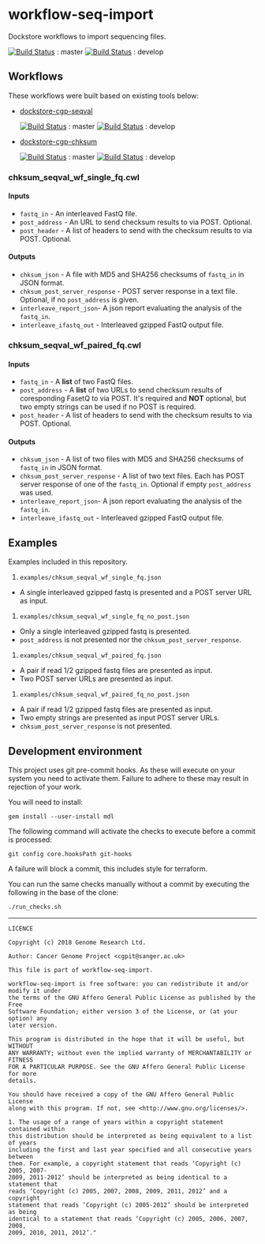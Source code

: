 # workflow-seq-import

Dockstore workflows to import sequencing files.

[![Build Status](https://travis-ci.org/cancerit/workflow-seq-import.svg?branch=master)](https://travis-ci.org/cancerit/workflow-seq-import) : master
[![Build Status](https://travis-ci.org/cancerit/workflow-seq-import.svg?branch=develop)](https://travis-ci.org/cancerit/workflow-seq-import) : develop

## Workflows

These workflows were built based on existing tools below:

* [dockstore-cgp-seqval](https://github.com/cancerit/dockstore-cgp-seqval)

  [![Build Status](https://travis-ci.org/cancerit/dockstore-cgp-seqval.svg?branch=master)](https://travis-ci.org/cancerit/dockstore-cgp-seqval) : master
  [![Build Status](https://travis-ci.org/cancerit/dockstore-cgp-seqval.svg?branch=develop)](https://travis-ci.org/cancerit/dockstore-cgp-seqval) : develop
* [dockstore-cgp-chksum](https://github.com/cancerit/dockstore-cgp-chksum)

  [![Build Status](https://travis-ci.org/cancerit/dockstore-cgp-chksum.svg?branch=master)](https://travis-ci.org/cancerit/dockstore-cgp-chksum) : master
  [![Build Status](https://travis-ci.org/cancerit/dockstore-cgp-chksum.svg?branch=develop)](https://travis-ci.org/cancerit/dockstore-cgp-chksum) : develop

### chksum_seqval_wf_single_fq.cwl

#### Inputs

* `fastq_in` - An interleaved FastQ file.
* `post_address` - An URL to send checksum results to via POST. Optional.
* `post_header` - A list of headers to send with the checksum results to via POST. Optional.

#### Outputs

* `chksum_json` - A file with MD5 and SHA256 checksums of `fastq_in` in JSON format.
* `chksum_post_server_response` - POST server response in a text file. Optional, if no `post_address` is given.
* `interleave_report_json`- A json report evaluating the analysis of the `fastq_in`.
* `interleave_ifastq_out` - Interleaved gzipped FastQ output file.

### chksum_seqval_wf_paired_fq.cwl

#### Inputs

* `fastq_in` - A **list** of two FastQ files.
* `post_address` - A **list** of two URLs to send checksum results of coresponding FasetQ to via POST. It's required and **NOT** optional, but two empty strings can be used if no POST is required.
* `post_header` - A list of headers to send with the checksum results to via POST. Optional.

#### Outputs

* `chksum_json` - A list of two files with MD5 and SHA256 checksums of `fastq_in` in JSON format.
* `chksum_post_server_response` - A list of two text files. Each has POST server response of one of the `fastq_in`. Optional if empty `post_address` was used.
* `interleave_report_json`- A json report evaluating the analysis of the `fastq_in`.
* `interleave_ifastq_out` - Interleaved gzipped FastQ output file.

## Examples

Examples included in this repository.

1. `examples/chksum_seqval_wf_single_fq.json`
  * A single interleaved gzipped fastq is presented and a POST server URL as input.

1. `examples/chksum_seqval_wf_single_fq_no_post.json`
  * Only a single interleaved gzipped fastq is presented.
  * `post_address` is not presented nor the `chksum_post_server_response`.

1. `examples/chksum_seqval_wf_paired_fq.json`
  * A pair if read 1/2 gzipped fastq files are presented as input.
  * Two POST server URLs are presented as input.

1. `examples/chksum_seqval_wf_paired_fq_no_post.json`
  * A pair if read 1/2 gzipped fastq files are presented as input.
  * Two empty strings are presented as input POST server URLs.
  * `chksum_post_server_response` is not presented.

## Development environment

This project uses git pre-commit hooks.  As these will execute on your system you
need to activate them.  Failure to adhere to these may result in rejection of your
work.

You will need to install:

```
gem install --user-install mdl
```

The following command will activate the checks to execute before a commit is processed:

```
git config core.hooksPath git-hooks
```

A failure will block a commit, this includes style for terraform.

You can run the same checks manually without a commit by executing the following
in the base of the clone:

```bash
./run_checks.sh
```

----

```
LICENCE

Copyright (c) 2018 Genome Research Ltd.

Author: Cancer Genome Project <cgpit@sanger.ac.uk>

This file is part of workflow-seq-import.

workflow-seq-import is free software: you can redistribute it and/or modify it under
the terms of the GNU Affero General Public License as published by the Free
Software Foundation; either version 3 of the License, or (at your option) any
later version.

This program is distributed in the hope that it will be useful, but WITHOUT
ANY WARRANTY; without even the implied warranty of MERCHANTABILITY or FITNESS
FOR A PARTICULAR PURPOSE. See the GNU Affero General Public License for more
details.

You should have received a copy of the GNU Affero General Public License
along with this program. If not, see <http://www.gnu.org/licenses/>.

1. The usage of a range of years within a copyright statement contained within
this distribution should be interpreted as being equivalent to a list of years
including the first and last year specified and all consecutive years between
them. For example, a copyright statement that reads ‘Copyright (c) 2005, 2007-
2009, 2011-2012’ should be interpreted as being identical to a statement that
reads ‘Copyright (c) 2005, 2007, 2008, 2009, 2011, 2012’ and a copyright
statement that reads ‘Copyright (c) 2005-2012’ should be interpreted as being
identical to a statement that reads ‘Copyright (c) 2005, 2006, 2007, 2008,
2009, 2010, 2011, 2012’."
